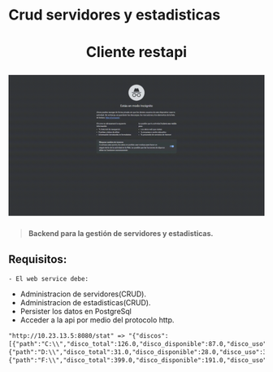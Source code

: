 
# Crud servidores y estadisticas 


<h1 align="center">
  <p align="center">Cliente restapi</p>
  <img src="https://raw.githubusercontent.com/andresigacgmail/generar-uso-storage/main/src/main/resources/static/img/generar%20uso.gif" alt="encriptador texto">
</h1>

> **Backend para la gestión de servidores y estadisticas.**


>
## Requisitos:
	- El web service debe:
- Administracion de servidores(CRUD).
- Administracion de estadisticas(CRUD).
- Persister los datos en PostgreSql
- Acceder a la api por medio del protocolo http.


```Por ejemplo:
"http://10.23.13.5:8080/stat" => "{"discos":[{"path":"C:\\","disco_total":126.0,"disco_disponible":87.0,"disco_uso":38.0},{"path":"D:\\","disco_total":31.0,"disco_disponible":28.0,"disco_uso":3.0},{"path":"F:\\","disco_total":399.0,"disco_disponible":191.0,"disco_uso":208.0}],"memoria_total":3.08,"memoria_uso":3.08,"memoria_disponible":1.12}"
```


